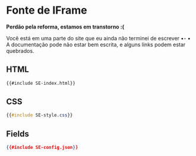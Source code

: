 # Fonte de IFrame

<div class="warning"><b>Perdão pela reforma, estamos em transtorno :(</b>

Você está em uma parte do site que eu ainda não terminei de escrever •- •<br>
A documentação pode não estar bem escrita, e alguns links podem estar quebrados.
</div>

## HTML
```html
{{#include SE-index.html}}
```

## CSS
```css
{{#include SE-style.css}}
```

## Fields
```json
{{#include SE-config.json}}
```